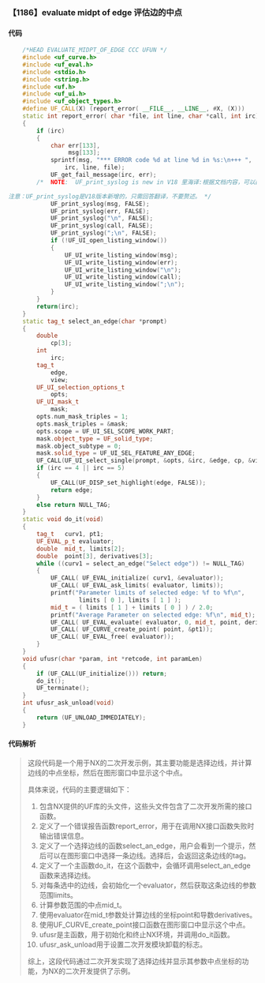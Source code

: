 ### 【1186】evaluate midpt of edge 评估边的中点

#### 代码

```cpp
    /*HEAD EVALUATE_MIDPT_OF_EDGE CCC UFUN */  
    #include <uf_curve.h>  
    #include <uf_eval.h>  
    #include <stdio.h>  
    #include <string.h>  
    #include <uf.h>  
    #include <uf_ui.h>  
    #include <uf_object_types.h>  
    #define UF_CALL(X) (report_error( __FILE__, __LINE__, #X, (X)))  
    static int report_error( char *file, int line, char *call, int irc)  
    {  
        if (irc)  
        {  
            char err[133],  
                 msg[133];  
            sprintf(msg, "*** ERROR code %d at line %d in %s:\n+++ ",  
                irc, line, file);  
            UF_get_fail_message(irc, err);  
        /*  NOTE:  UF_print_syslog is new in V18 里海译:根据文档内容，可以翻译为：

注意：UF_print_syslog是V18版本新增的，只需回答翻译，不要赘述。 */  
            UF_print_syslog(msg, FALSE);  
            UF_print_syslog(err, FALSE);  
            UF_print_syslog("\n", FALSE);  
            UF_print_syslog(call, FALSE);  
            UF_print_syslog(";\n", FALSE);  
            if (!UF_UI_open_listing_window())  
            {  
                UF_UI_write_listing_window(msg);  
                UF_UI_write_listing_window(err);  
                UF_UI_write_listing_window("\n");  
                UF_UI_write_listing_window(call);  
                UF_UI_write_listing_window(";\n");  
            }  
        }  
        return(irc);  
    }  
    static tag_t select_an_edge(char *prompt)  
    {  
        double  
            cp[3];  
        int  
            irc;  
        tag_t  
            edge,  
            view;  
        UF_UI_selection_options_t  
            opts;  
        UF_UI_mask_t  
            mask;  
        opts.num_mask_triples = 1;  
        opts.mask_triples = &mask;  
        opts.scope = UF_UI_SEL_SCOPE_WORK_PART;  
        mask.object_type = UF_solid_type;  
        mask.object_subtype = 0;  
        mask.solid_type = UF_UI_SEL_FEATURE_ANY_EDGE;  
        UF_CALL(UF_UI_select_single(prompt, &opts, &irc, &edge, cp, &view));  
        if (irc == 4 || irc == 5)  
        {  
            UF_CALL(UF_DISP_set_highlight(edge, FALSE));  
            return edge;  
        }  
        else return NULL_TAG;  
    }  
    static void do_it(void)  
    {  
        tag_t   curv1, pt1;  
        UF_EVAL_p_t evaluator;  
        double  mid_t, limits[2];  
        double  point[3], derivatives[3];  
        while ((curv1 = select_an_edge("Select edge")) != NULL_TAG)  
        {  
            UF_CALL( UF_EVAL_initialize( curv1, &evaluator));  
            UF_CALL( UF_EVAL_ask_limits( evaluator, limits));  
            printf("Parameter limits of selected edge: %f to %f\n",  
                    limits [ 0 ], limits [ 1 ] );  
            mid_t = ( limits [ 1 ] + limits [ 0 ] ) / 2.0;  
            printf("Average Parameter on selected edge: %f\n", mid_t);  
            UF_CALL( UF_EVAL_evaluate( evaluator, 0, mid_t, point, derivatives));  
            UF_CALL( UF_CURVE_create_point( point, &pt1));  
            UF_CALL( UF_EVAL_free( evaluator));  
        }  
    }  
    void ufusr(char *param, int *retcode, int paramLen)  
    {  
        if (UF_CALL(UF_initialize())) return;  
        do_it();  
        UF_terminate();  
    }  
    int ufusr_ask_unload(void)  
    {  
        return (UF_UNLOAD_IMMEDIATELY);  
    }

```

#### 代码解析

> 这段代码是一个用于NX的二次开发示例，其主要功能是选择边线，并计算边线的中点坐标，然后在图形窗口中显示这个中点。
>
> 具体来说，代码的主要逻辑如下：
>
> 1. 包含NX提供的UF库的头文件，这些头文件包含了二次开发所需的接口函数。
> 2. 定义了一个错误报告函数report_error，用于在调用NX接口函数失败时输出错误信息。
> 3. 定义了一个选择边线的函数select_an_edge，用户会看到一个提示，然后可以在图形窗口中选择一条边线。选择后，会返回这条边线的tag。
> 4. 定义了一个主函数do_it，在这个函数中，会循环调用select_an_edge函数来选择边线。
> 5. 对每条选中的边线，会初始化一个evaluator，然后获取这条边线的参数范围limits。
> 6. 计算参数范围的中点mid_t。
> 7. 使用evaluator在mid_t参数处计算边线的坐标point和导数derivatives。
> 8. 使用UF_CURVE_create_point接口函数在图形窗口中显示这个中点。
> 9. ufusr是主函数，用于初始化和终止NX环境，并调用do_it函数。
> 10. ufusr_ask_unload用于设置二次开发模块卸载的标志。
>
> 综上，这段代码通过二次开发实现了选择边线并显示其参数中点坐标的功能，为NX的二次开发提供了示例。
>
